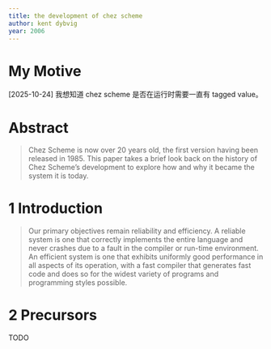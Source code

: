 ```yaml
---
title: the development of chez scheme
author: kent dybvig
year: 2006
---
```


# My Motive

[2025-10-24] 我想知道 chez scheme 是否在运行时需要一直有 tagged value。

# Abstract

> Chez Scheme is now over 20 years old, the first version having been
> released in 1985. This paper takes a brief look back on the history
> of Chez Scheme’s development to explore how and why it became the
> system it is today.

# 1 Introduction

> Our primary objectives remain reliability and efficiency. A reliable
> system is one that correctly implements the entire language and
> never crashes due to a fault in the compiler or run-time
> environment. An efficient system is one that exhibits uniformly good
> performance in all aspects of its operation, with a fast compiler
> that generates fast code and does so for the widest variety of
> programs and programming styles possible.

# 2 Precursors

TODO
